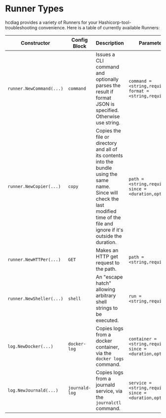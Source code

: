 # Runner Types

hcdiag provides a variety of Runners for your Hashicorp-tool-troubleshooting convenience. Here is a table of currently available Runners:

| Constructor                | Config Block   | Description                                                                                                                                                                            | Parameters                                                          |
|----------------------------|----------------|----------------------------------------------------------------------------------------------------------------------------------------------------------------------------------------|---------------------------------------------------------------------|
| `runner.NewCommand(...)` | `command`      | Issues a CLI command and optionally parses the result if format JSON is specified. Otherwise use string.                                                                               | `command = <string,required>` <br/> `format = <string,required>`    |
| `runner.NewCopier(...)`    | `copy`         | Copies the file or directory and all of its contents into the bundle using the same name. Since will check the last modified time of the file and ignore if it's outside the duration. | `path = <string,required>` <br/> `since = <duration,optional>`      |
| `runner.NewHTTPer(...)`    | `GET`          | Makes an HTTP get request to the path.                                                                                                                                                  | `path = <string,required>`                                          |
| `runner.NewSheller(...)`   | `shell`        | An "escape hatch" allowing arbitrary shell strings to be executed.                                                                                                                     | `run = <string,required>`                                           |
| `log.NewDocker(...)`       | `docker-log`   | Copies logs from a docker container, via the `docker logs` command.                                                                                                                    | `container = <string,required>` <br/> `since = <duration,optional>` | 
| `log.NewJournald(...)`     | `journald-log` | Copies logs from a journald service, via the `journalctl` command.                                                                                                                     | `service = <string,required>` <br/> `since = <duration,optional>`   |
